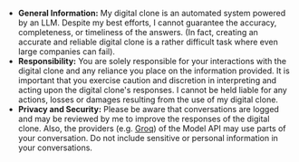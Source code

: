 - **General Information:** My digital clone is an automated system powered by an LLM. Despite my best efforts, I cannot guarantee the accuracy, completeness, or timeliness of the answers. (In fact, creating an accurate and reliable digital clone is a rather difficult task where even large companies can fail).
- **Responsibility:** You are solely responsible for your interactions with the digital clone and any reliance you place on the information provided. It is important that you exercise caution and discretion in interpreting and acting upon the digital clone's responses. I cannot be held liable for any actions, losses or damages resulting from the use of my digital clone.
- **Privacy and Security:** Please be aware that conversations are logged and may be reviewed by me to improve the responses of the digital clone. Also, the providers (e.g. [Groq](https://groq.com/)) of the Model API may use parts of your conversation. Do not include sensitive or personal information in your conversations.
